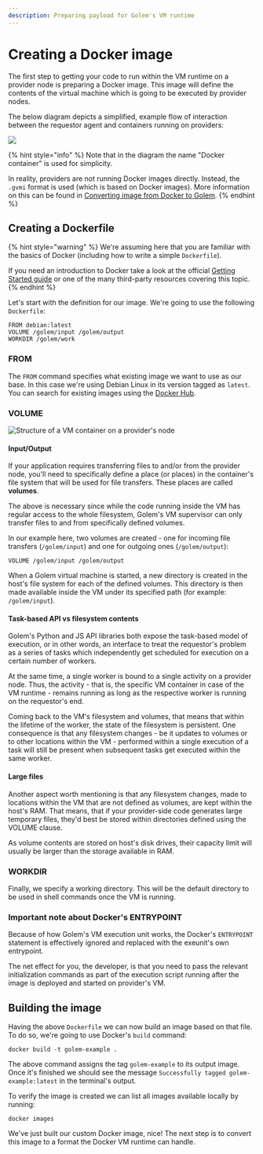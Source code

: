 ```yaml
---
description: Preparing payload for Golem's VM runtime
---
```


# Creating a Docker image

The first step to getting your code to run within the VM runtime on a provider node is preparing a Docker image. This image will define the contents of the virtual machine which is going to be executed by provider nodes.

The below diagram depicts a simplified, example flow of interaction between the requestor agent and containers running on providers:

![](<../../.gitbook/assets/image (12).png>)

{% hint style="info" %}
Note that in the diagram the name "Docker container" is used for simplicity.

In reality, providers are not running Docker images directly. Instead, the `.gvmi` format is used (which is based on Docker images). More information on this can be found in [Converting image from Docker to Golem](convert-a-docker-image-into-a-golem-image.md).
{% endhint %}

## Creating a Dockerfile

{% hint style="warning" %}
We're assuming here that you are familiar with the basics of Docker (including how to write a simple `Dockerfile`).

If you need an introduction to Docker take a look at the official [Getting Started guide](https://docs.docker.com/get-started/) or one of the many third-party resources covering this topic.
{% endhint %}

Let's start with the definition for our image. We're going to use the following `Dockerfile`:

```
FROM debian:latest
VOLUME /golem/input /golem/output
WORKDIR /golem/work
```

### FROM

The `FROM` command specifies what existing image we want to use as our base. In this case we're using Debian Linux in its version tagged as `latest`. You can search for existing images using the [Docker Hub](https://www.hub.docker.com).

### VOLUME

![Structure of a VM container on a provider's node](<../../.gitbook/assets/tnm-docs-infographics-08 (1).jpg>)

#### Input/Output

If your application requires transferring files to and/or from the provider node, you'll need to specifically define a place (or places) in the container's file system that will be used for file transfers. These places are called **volumes**.

The above is necessary since while the code running inside the VM has regular access to the whole filesystem, Golem's VM supervisor can only transfer files to and from specifically defined volumes.

In our example here, two volumes are created - one for incoming file transfers (`/golem/input`) and one for outgoing ones (`/golem/output`):

```
VOLUME /golem/input /golem/output
```

When a Golem virtual machine is started, a new directory is created in the host's file system for each of the defined volumes. This directory is then made available inside the VM under its specified path (for example: `/golem/input`).

#### Task-based API vs filesystem contents

Golem's Python and JS API libraries both expose the task-based model of execution, or in other words, an interface to treat the requestor's problem as a series of tasks which independently get scheduled for execution on a certain number of workers.

At the same time, a single worker is bound to a single activity on a provider node. Thus, the activity - that is, the specific VM container in case of the VM runtime - remains running as long as the respective worker is running on the requestor's end.

Coming back to the VM's filesystem and volumes, that means that within the lifetime of the worker, the state of the filesystem is persistent. One consequence is that any filesystem changes - be it updates to volumes or to other locations within the VM - performed within a single execution of a task will still be present when subsequent tasks get executed within the same worker.

#### Large files

Another aspect worth mentioning is that any filesystem changes, made to locations within the VM that are not defined as volumes, are kept within the host's RAM. That means, that if your provider-side code generates large temporary files, they'd best be stored within directories defined using the VOLUME clause.

As volume contents are stored on host's disk drives, their capacity limit will usually be larger than the storage available in RAM.

### WORKDIR

Finally, we specify a working directory. This will be the default directory to be used in shell commands once the VM is running.

### Important note about Docker's ENTRYPOINT

Because of how Golem's VM execution unit works, the Docker's `ENTRYPOINT` statement  is effectively ignored and replaced with the exeunit's own entrypoint.

The net effect for you, the developer, is that you need to pass the relevant initialization commands as part of the execution script running after the image is deployed and started on provider's VM.

## Building the image

Having the above `Dockerfile` we can now build an image based on that file. To do so, we're going to use Docker's `build` command:

```
docker build -t golem-example .
```

The above command assigns the tag `golem-example` to its output image. Once it's finished we should see the message `Successfully tagged golem-example:latest` in the terminal's output.

To verify the image is created we can list all images available locally by running:

```
docker images
```

We've just built our custom Docker image, nice! The next step is to convert this image to a format the Docker VM runtime can handle.
